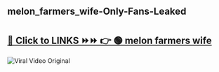 
 ## melon_farmers_wife-Only-Fans-Leaked

# <h2><a href="https://clipsfans.com/melon_farmers_wife&ref=git">🔗 Click to LINKS ⏩⏩ 👉 🟢 melon farmers wife </a></h2>

<a href="https://clipsfans.com/melon_farmers_wife&ref=git" rel="nofollow" data-target="animated-image.originalLink"><img src="https://i.ibb.co.com/xMMVF88/686577567.gif" alt="Viral Video Original" style="max-width: 100%; display: inline-block;" data-target="animated-image.originalImage"></a>
